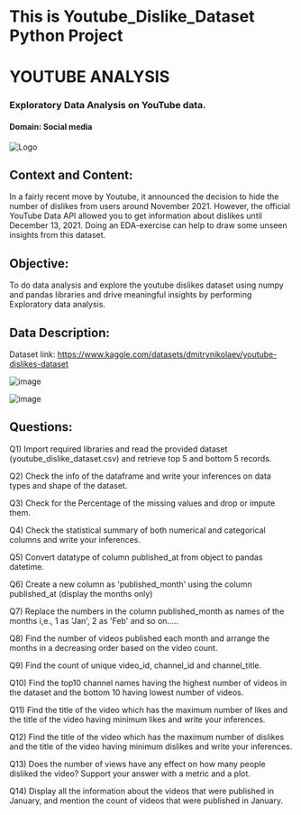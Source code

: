 # This is Youtube_Dislike_Dataset Python Project
# YOUTUBE ANALYSIS

### Exploratory Data Analysis on YouTube data.
#### Domain: Social media


![Logo](https://user-images.githubusercontent.com/130181481/233555419-911058ff-6e3c-4fee-93de-9502374ceed3.jpeg)

## Context and Content:

In a fairly recent move by Youtube, it announced the decision to hide the
number of dislikes from users around November 2021. However, the official YouTube Data API allowed you to
get information about dislikes until December 13, 2021. Doing an EDA-exercise can help to draw some unseen
insights from this dataset.

## Objective:

To do data analysis and explore the youtube dislikes dataset using numpy and pandas libraries and drive meaningful insights by performing Exploratory data analysis. 

## Data Description:

Dataset link: https://www.kaggle.com/datasets/dmitrynikolaev/youtube-dislikes-dataset

![image](https://user-images.githubusercontent.com/130181481/233554787-9ddfaf90-0247-4313-991d-6bab86ab6354.png) 

![image](https://user-images.githubusercontent.com/130181481/233555058-08705272-3e6f-4ee8-9380-e1d70856de2e.png)


## Questions:


Q1) Import required libraries and read the provided dataset (youtube_dislike_dataset.csv) and retrieve top 5 and bottom 5 records.

Q2) Check the info of the dataframe and write your inferences on data types and shape of the dataset.

Q3) Check for the Percentage of the missing values and drop or impute them.

Q4)  Check the statistical summary of both numerical and categorical columns and write your inferences.

Q5) Convert datatype of column published_at from object to pandas datetime.

Q6) Create a new column as 'published_month' using the column published_at (display the months only)

Q7) Replace the numbers in the column published_month as names of the months i,e., 1 as 'Jan', 2 as 'Feb'  and so on.....

Q8) Find the number of videos published each month and arrange the months in a decreasing order based on the video count.

Q9) Find the count of unique video_id, channel_id and channel_title.

Q10) Find the top10 channel names having the highest number of videos in the dataset and the bottom 10 having lowest number of videos.

Q11) Find the title of the video which has the maximum number of likes and the title of the video having minimum likes and write your inferences.

Q12) Find the title of the video which has the maximum number of dislikes and the title of the video having minimum dislikes and write your inferences.

Q13) Does the number of views have any effect on how many people disliked the video? Support your answer with a metric and a plot.

Q14) Display all the information about the videos that were published in January, and mention the count of
videos that were published in January.
